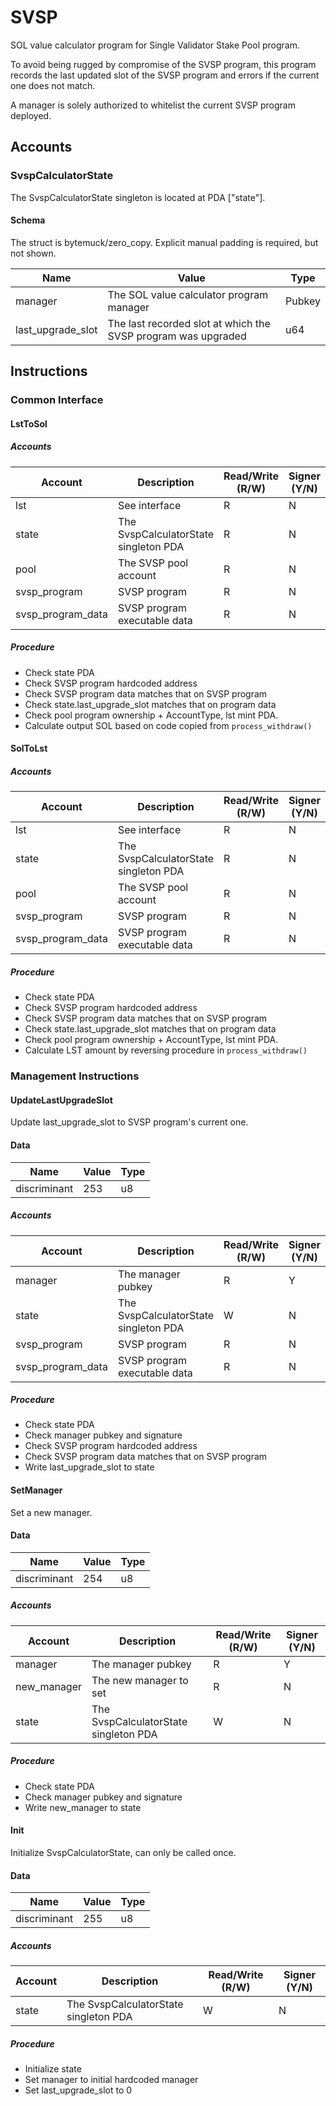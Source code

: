 # SVSP

SOL value calculator program for Single Validator Stake Pool program.

To avoid being rugged by compromise of the SVSP program, this program records the last updated slot of the SVSP program and errors if the current one does not match.

A manager is solely authorized to whitelist the current SVSP program deployed. 

## Accounts

### SvspCalculatorState

The SvspCalculatorState singleton is located at PDA ["state"].

#### Schema

The struct is bytemuck/zero_copy. Explicit manual padding is required, but not shown.

| Name | Value | Type |
| -- | -- | -- |
| manager | The SOL value calculator program manager | Pubkey |
| last_upgrade_slot | The last recorded slot at which the SVSP program was upgraded | u64 |

## Instructions

### Common Interface

#### LstToSol

##### Accounts

| Account | Description | Read/Write (R/W) | Signer (Y/N) |
| -- | -- | -- | -- |
| lst | See interface | R | N |
| state | The SvspCalculatorState singleton PDA | R | N |
| pool | The SVSP pool account | R | N |
| svsp_program | SVSP program | R | N |
| svsp_program_data | SVSP program executable data | R | N |

##### Procedure

- Check state PDA
- Check SVSP program hardcoded address
- Check SVSP program data matches that on SVSP program
- Check state.last_upgrade_slot matches that on program data
- Check pool program ownership + AccountType, lst mint PDA.
- Calculate output SOL based on code copied from `process_withdraw()`

#### SolToLst

##### Accounts

| Account | Description | Read/Write (R/W) | Signer (Y/N) |
| -- | -- | -- | -- |
| lst | See interface | R | N |
| state | The SvspCalculatorState singleton PDA | R | N |
| pool | The SVSP pool account | R | N |
| svsp_program | SVSP program | R | N |
| svsp_program_data | SVSP program executable data | R | N |

##### Procedure

- Check state PDA
- Check SVSP program hardcoded address
- Check SVSP program data matches that on SVSP program
- Check state.last_upgrade_slot matches that on program data
- Check pool program ownership + AccountType, lst mint PDA.
- Calculate LST amount by reversing procedure in `process_withdraw()`

### Management Instructions

#### UpdateLastUpgradeSlot

Update last_upgrade_slot to SVSP program's current one.

#### Data

| Name | Value | Type |
| -- | -- | -- |
| discriminant | 253 | u8 |

##### Accounts

| Account | Description | Read/Write (R/W) | Signer (Y/N) |
| -- | -- | -- | -- |
| manager | The manager pubkey | R | Y |
| state | The SvspCalculatorState singleton PDA | W | N |
| svsp_program | SVSP program | R | N |
| svsp_program_data | SVSP program executable data | R | N |

##### Procedure

- Check state PDA
- Check manager pubkey and signature
- Check SVSP program hardcoded address
- Check SVSP program data matches that on SVSP program
- Write last_upgrade_slot to state

#### SetManager

Set a new manager.

#### Data

| Name | Value | Type |
| -- | -- | -- |
| discriminant | 254 | u8 |

##### Accounts

| Account | Description | Read/Write (R/W) | Signer (Y/N) |
| -- | -- | -- | -- |
| manager | The manager pubkey | R | Y |
| new_manager | The new manager to set | R | N |
| state | The SvspCalculatorState singleton PDA | W | N |

##### Procedure

- Check state PDA
- Check manager pubkey and signature
- Write new_manager to state

#### Init

Initialize SvspCalculatorState, can only be called once.

#### Data

| Name | Value | Type |
| -- | -- | -- |
| discriminant | 255 | u8 |

##### Accounts

| Account | Description | Read/Write (R/W) | Signer (Y/N) |
| -- | -- | -- | -- |
| state | The SvspCalculatorState singleton PDA | W | N |

##### Procedure

- Initialize state
- Set manager to initial hardcoded manager
- Set last_upgrade_slot to 0
